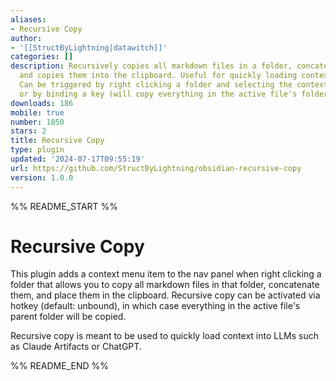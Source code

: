 ```yaml
---
aliases:
- Recursive Copy
author:
- '[[StructByLightning|datawitch]]'
categories: []
description: Recursively copies all markdown files in a folder, concatenates them,
  and copies them into the clipboard. Useful for quickly loading context into AI.
  Can be triggered by right clicking a folder and selecting the context menu item,
  or by binding a key (will copy everything in the active file's folder).
downloads: 186
mobile: true
number: 1850
stars: 2
title: Recursive Copy
type: plugin
updated: '2024-07-17T09:55:19'
url: https://github.com/StructByLightning/obsidian-recursive-copy
version: 1.0.0
---
```


%% README_START %%

# Recursive Copy

This plugin adds a context menu item to the nav panel when right clicking a folder that allows you to copy all markdown files in that folder, concatenate them, and place them in the clipboard. Recursive copy can be activated via hotkey (default: unbound), in which case everything in the active file's parent folder will be copied.

Recursive copy is meant to be used to quickly load context into LLMs such as Claude Artifacts or ChatGPT.


%% README_END %%